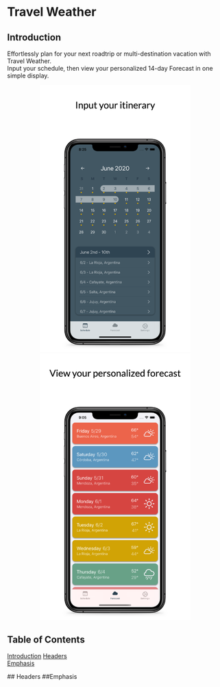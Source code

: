 <h1 align="left">Travel Weather</h1>

<h2>Introduction</h2>
<p align="left">Effortlessly plan for your next roadtrip or multi-destination vacation with Travel Weather.<br />Input your schedule, then view your personalized 14-day Forecast in one simple display.</p>

<p align="center"><img width="350" src="images/scheduleExampleImage.png"><img width="350" src="images/forecastExampleImage.png"> </p>


## Table of Contents 
[Introduction](#introduction)
[Headers](#headers)  
[Emphasis](#emphasis)  



<a name="headers"/>
## Headers

</a>

<a name="emphasis"/>
##Emphasis

</a>
